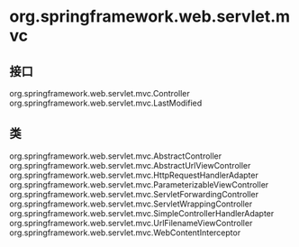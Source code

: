 # org.springframework.web.servlet.mvc

## 接口

org.springframework.web.servlet.mvc.Controller
org.springframework.web.servlet.mvc.LastModified

## 类

org.springframework.web.servlet.mvc.AbstractController
org.springframework.web.servlet.mvc.AbstractUrlViewController
org.springframework.web.servlet.mvc.HttpRequestHandlerAdapter
org.springframework.web.servlet.mvc.ParameterizableViewController
org.springframework.web.servlet.mvc.ServletForwardingController
org.springframework.web.servlet.mvc.ServletWrappingController
org.springframework.web.servlet.mvc.SimpleControllerHandlerAdapter
org.springframework.web.servlet.mvc.UrlFilenameViewController
org.springframework.web.servlet.mvc.WebContentInterceptor




